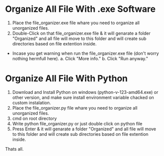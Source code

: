 # Organize All File With .exe Software

1. Place the file_organizer.exe file whare you need to organize all unorganized files.
2. Double-Click on that file_organizer.exe file & it will genarate a folder "Organized" and all file will move to this folder and will create sub directories based on file extention inside.

* Incase you get warning when run the file_organizer.exe file (don't worry nothing hermfull here).
a. Click "More info."
b. Click "Run anyway."

# Organize All File With Python

1. Download and Install Python on windows (python-v-123-amd64.exe) or other version, and make sure install environment variable chacked on custom instalation.
2. Place the file_organizer.py file whare you need to organize all unorganized files.
3. cmd on root directory
4. Write python file_organizer.py or just double click on python file
5. Press Enter & it will genarate a folder "Organized" and all file will move to this folder and will create sub directories based on file extention inside.

Thats all.
